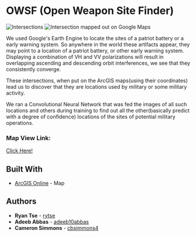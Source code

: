 # OWSF (Open Weapon Site Finder)

![Intersections](https://cdn-images-1.medium.com/max/1000/1*dhY45s6L3Cqh82NMGwHGww.png)
![Intersection mapped out on Google Maps](https://cdn-images-1.medium.com/max/1000/1*ZpqoD2puhxw5aMiZ5eHi0w.png)

We used Google's Earth Engine to locate the sites of a patriot battery or a early warning system. So anywhere in the world these artifacts appear, they may point to a location of a patriot battery, or other early warning system. Displaying a combination of VH and VV polarizations will result in overlapping ascending and descending orbit interferences, we see that they consistently converge. 

These intersections, when put on the ArcGIS maps(using their coordinates) lead us to discover that they are locations used by military or some military activity. 

We ran a Convolutional Neural Network that was fed the images of all such locations and others during training to find out all the other(basically predict with a degree of confidence) locations of the sites of potential military operations.


### Map View Link:

[Click Here!](https://cbsimmons4.github.io/owsf_public/)


## Built With

* [ArcGIS Online](http://www.arcgis.com/index.html) - Map

## Authors

* **Ryan Tse** - [rytse](https://github.com/rytse)
* **Adeeb Abbas** - [adeeb10abbas](https://github.com/adeeb10abbas)
* **Cameron Simmons** - [cbsimmons4](https://github.com/cbsimmons4)
